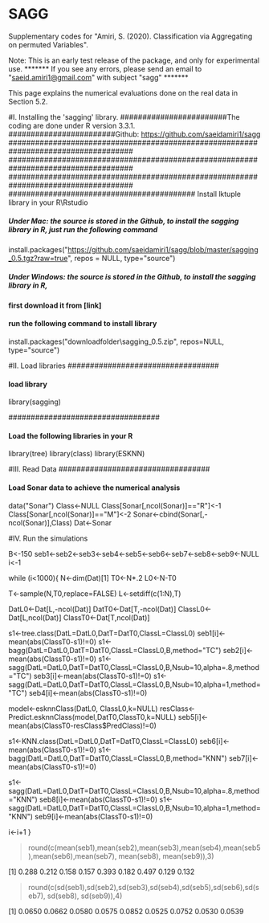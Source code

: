 # SAGG
Supplementary codes for "Amiri, S. (2020). Classification via Aggregating on permuted Variables".  

Note: This is an early test release of the package, and only for experimental use. 
******* If you see any errors, please send an email to "saeid.amiri1@gmail.com" with subject "sagg" *******

This page explains the numerical evaluations done on the real data in Section 5.2.  


#I. Installing the 'sagging' library.
########################The coding are done under R version 3.3.1.
########################Github: https://github.com/saeidamiri1/sagg
####################################################################################
####################################################################################
####################################################################################
########################################## Install lktuple library in your R\Rstudio
##### Under Mac: the source is  stored in the Github, to install the sagging library in R, just run the following command
install.packages("https://github.com/saeidamiri1/sagg/blob/master/sagging_0.5.tgz?raw=true", repos = NULL, type="source")

##### Under Windows: the source is  stored in the Github, to install the sagging library in R, 
####  first download it from [link]
####  run the following command to install library  

install.packages("downloadfolder\sagging_0.5.zip", repos=NULL, type="source")


#II.  Load libraries
##################################
#### load library
library(sagging)

##################################
#### Load the following libraries in your R
library(tree)
library(class)
library(ESKNN)


#III. Read Data
##################################
#### Load Sonar data to achieve the numerical analysis
data("Sonar")
Class<-NULL
Class[Sonar[,ncol(Sonar)]=="R"]<-1
Class[Sonar[,ncol(Sonar)]=="M"]<-2
Sonar<-cbind(Sonar[,-ncol(Sonar)],Class)
Dat<-Sonar

#IV. Run the simulations

B<-150
seb1<-seb2<-seb3<-seb4<-seb5<-seb6<-seb7<-seb8<-seb9<-NULL
i<-1

while (i<1000){
  N<-dim(Dat)[1]
  T0<-N*.2
  L0<-N-T0

  T<-sample(N,T0,replace=FALSE)
  L<-setdiff(c(1:N),T)

  DatL0<-Dat[L,-ncol(Dat)]
  DatT0<-Dat[T,-ncol(Dat)]
  ClassL0<-Dat[L,ncol(Dat)]
  ClassT0<-Dat[T,ncol(Dat)]

  s1<-tree.class(DatL=DatL0,DatT=DatT0,ClassL=ClassL0)
  seb1[i]<-mean(abs(ClassT0-s1)!=0)
  s1<-bagg(DatL=DatL0,DatT=DatT0,ClassL=ClassL0,B,method="TC")
  seb2[i]<-mean(abs(ClassT0-s1)!=0)
  s1<-sagg(DatL=DatL0,DatT=DatT0,ClassL=ClassL0,B,Nsub=10,alpha=.8,method="TC")
  seb3[i]<-mean(abs(ClassT0-s1)!=0)
  s1<-sagg(DatL=DatL0,DatT=DatT0,ClassL=ClassL0,B,Nsub=10,alpha=1,method="TC")
  seb4[i]<-mean(abs(ClassT0-s1)!=0)

  model<-esknnClass(DatL0, ClassL0,k=NULL)
  resClass<-Predict.esknnClass(model,DatT0,ClassT0,k=NULL)
  seb5[i]<-mean(abs(ClassT0-resClass$PredClass)!=0)

  s1<-KNN.class(DatL=DatL0,DatT=DatT0,ClassL=ClassL0)
  seb6[i]<-mean(abs(ClassT0-s1)!=0)
  s1<-bagg(DatL=DatL0,DatT=DatT0,ClassL=ClassL0,B,method="KNN")
  seb7[i]<-mean(abs(ClassT0-s1)!=0)
  
  s1<-sagg(DatL=DatL0,DatT=DatT0,ClassL=ClassL0,B,Nsub=10,alpha=.8,method="KNN")
  seb8[i]<-mean(abs(ClassT0-s1)!=0)
  s1<-sagg(DatL=DatL0,DatT=DatT0,ClassL=ClassL0,B,Nsub=10,alpha=1,method="KNN")
  seb9[i]<-mean(abs(ClassT0-s1)!=0)

  i<-i+1
}


> round(c(mean(seb1),mean(seb2),mean(seb3),mean(seb4),mean(seb5),mean(seb6),mean(seb7), mean(seb8), mean(seb9)),3)

[1] 0.288 0.212 0.158 0.157 0.393 0.182 0.497 0.129 0.132

>  round(c(sd(seb1),sd(seb2),sd(seb3),sd(seb4),sd(seb5),sd(seb6),sd(seb7), sd(seb8), sd(seb9)),4)

[1] 0.0650 0.0662 0.0580 0.0575 0.0852 0.0525 0.0752 0.0530 0.0539
